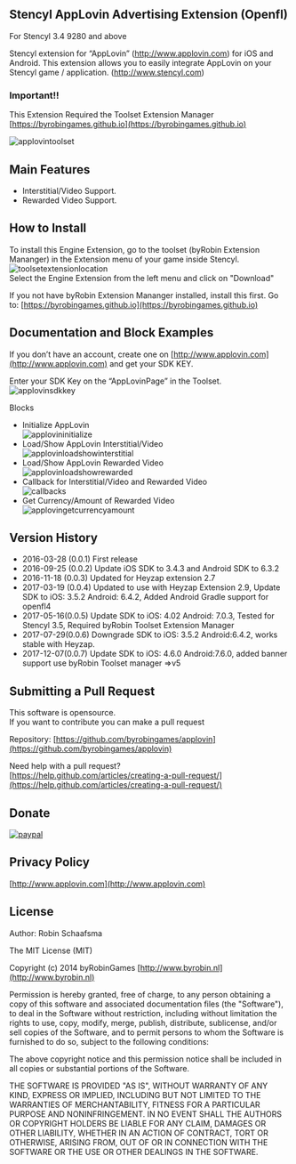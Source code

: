 ## Stencyl AppLovin Advertising Extension (Openfl)

For Stencyl 3.4 9280 and above

Stencyl extension for “AppLovin” (http://www.applovin.com) for iOS and Android. This extension allows you to easily integrate AppLovin on your Stencyl game / application. (http://www.stencyl.com)

### Important!!

This Extension Required the Toolset Extension Manager [https://byrobingames.github.io](https://byrobingames.github.io)

![applovintoolset](https://byrobingames.github.io/img/applovin/applovintoolset.png)

## Main Features

  * Interstitial/Video Support.
  * Rewarded Video Support.
  
## How to Install

To install this Engine Extension, go to the toolset (byRobin Extension Mananger) in the Extension menu of your game inside Stencyl.<br/>
![toolsetextensionlocation](https://byrobingames.github.io/img/toolset/toolsetextensionlocation.png)<br/>
Select the Engine Extension from the left menu and click on "Download"

If you not have byRobin Extension Mananger installed, install this first.
Go to: [https://byrobingames.github.io](https://byrobingames.github.io)

## Documentation and Block Examples

If you don’t have an account, create one on [http://www.applovin.com](http://www.applovin.com) and get your SDK KEY.

Enter your SDK Key on the “AppLovinPage” in the Toolset.<br/>
![applovinsdkkey](https://byrobingames.github.io/img/applovin/applovinsdkkey.png)

Blocks

  * Initialize AppLovin<br/>
  ![applovininitialize](https://byrobingames.github.io/img/applovin/applovininitialize.png)
  * Load/Show AppLovin Interstitial/Video<br/>
  ![applovinloadshowinterstitial](https://byrobingames.github.io/img/applovin/applovinloadshowinterstitial.png)
  * Load/Show AppLovin Rewarded Video<br/>
  ![applovinloadshowrewarded](https://byrobingames.github.io/img/applovin/applovinloadshowrewarded.png)
  * Callback for Interstitial/Video and Rewarded Video<br/>
  ![callbacks](https://byrobingames.github.io/img/applovin/callbacks.png)
  * Get Currency/Amount of Rewarded Video<br/>
   ![applovingetcurrencyamount](https://byrobingames.github.io/img/applovin/applovingetcurrencyamount.png)

## Version History

- 2016-03-28 (0.0.1) First release
- 2016-09-25 (0.0.2) Update iOS SDK to 3.4.3 and Android SDK to 6.3.2
- 2016-11-18 (0.0.3) Updated for Heyzap extension 2.7
- 2017-03-19 (0.0.4) Updated to use with Heyzap Extension 2.9, Update SDK to iOS: 3.5.2 Android: 6.4.2, Added Android Gradle support for openfl4
- 2017-05-16(0.0.5) Update SDK to iOS: 4.02 Android: 7.0.3, Tested for Stencyl 3.5, Required byRobin Toolset Extension Manager
- 2017-07-29(0.0.6) Downgrade SDK to iOS: 3.5.2 Android:6.4.2, works stable with Heyzap.
- 2017-12-07(0.0.7) Update SDK to iOS: 4.6.0 Android:7.6.0, added banner support use byRobin Toolset manager =>v5

## Submitting a Pull Request

This software is opensource.<br/>
If you want to contribute you can make a pull request

Repository: [https://github.com/byrobingames/applovin](https://github.com/byrobingames/applovin)

Need help with a pull request?<br/>
[https://help.github.com/articles/creating-a-pull-request/](https://help.github.com/articles/creating-a-pull-request/)

## Donate

[![paypal](https://www.paypalobjects.com/en_US/i/btn/btn_donateCC_LG.gif)](https://www.paypal.com/cgi-bin/webscr?cmd=_s-xclick&hosted_button_id=HKLGFCAGKBMFL)<br />

## Privacy Policy

[http://www.applovin.com](http://www.applovin.com)

## License

Author: Robin Schaafsma

The MIT License (MIT)

Copyright (c) 2014 byRobinGames [http://www.byrobin.nl](http://www.byrobin.nl)

Permission is hereby granted, free of charge, to any person obtaining a copy of this software and associated documentation files (the "Software"), to deal in the Software without restriction, including without limitation the rights to use, copy, modify, merge, publish, distribute, sublicense, and/or sell copies of the Software, and to permit persons to whom the Software is furnished to do so, subject to the following conditions:

The above copyright notice and this permission notice shall be included in all copies or substantial portions of the Software.

THE SOFTWARE IS PROVIDED "AS IS", WITHOUT WARRANTY OF ANY KIND, EXPRESS OR IMPLIED, INCLUDING BUT NOT LIMITED TO THE WARRANTIES OF MERCHANTABILITY, FITNESS FOR A PARTICULAR PURPOSE AND NONINFRINGEMENT. IN NO EVENT SHALL THE AUTHORS OR COPYRIGHT HOLDERS BE LIABLE FOR ANY CLAIM, DAMAGES OR OTHER LIABILITY, WHETHER IN AN ACTION OF CONTRACT, TORT OR OTHERWISE, ARISING FROM, OUT OF OR IN CONNECTION WITH THE SOFTWARE OR THE USE OR OTHER DEALINGS IN THE SOFTWARE.
